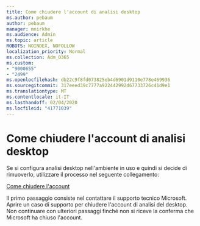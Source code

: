 ```yaml
---
title: Come chiudere l'account di analisi desktop
ms.author: pebaum
author: pebaum
manager: mnirkhe
ms.audience: Admin
ms.topic: article
ROBOTS: NOINDEX, NOFOLLOW
localization_priority: Normal
ms.collection: Adm_O365
ms.custom:
- "9000655"
- "2499"
ms.openlocfilehash: db22c9f8fd073825eb4d6901d9110e778e469936
ms.sourcegitcommit: 317eeed39c7777a922442992d67733726c41d9e1
ms.translationtype: MT
ms.contentlocale: it-IT
ms.lasthandoff: 02/04/2020
ms.locfileid: "41771039"
---
```

# <a name="how-to-close-your-desktop-analytics-account"></a>Come chiudere l'account di analisi desktop

Se si configura analisi desktop nell'ambiente in uso e quindi si decide di rimuoverlo, utilizzare il processo nel seguente collegamento:

[Come chiudere l'account](https://docs.microsoft.com/configmgr/desktop-analytics/account-close)

Il primo passaggio consiste nel contattare il supporto tecnico Microsoft. Aprire un caso di supporto per chiudere l'account di analisi del desktop. Non continuare con ulteriori passaggi finché non si riceve la conferma che Microsoft ha chiuso l'account.